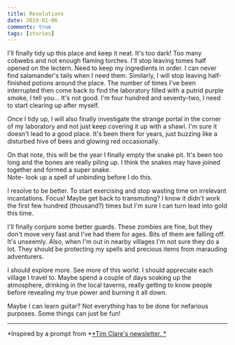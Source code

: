 ```yaml
---  
title: Resolutions  
date: 2019-01-06 
comments: true  
tags: [stories]  
---  
```


I'll finally tidy up this place and keep it neat. It's too dark! Too many cobwebs and not enough flaming torches. I'll stop leaving tomes half opened on the lectern. Need to keep my ingredients in order. I can never find salamander's tails when I need them. Similarly, I will stop leaving half-finished potions around the place. The number of times I've been interrupted then come back to find the laboratory filled with a putrid purple smoke, I tell you... It's not good. I'm four hundred and seventy-two, I need to start clearing up after myself.  



Once I tidy up, I will also finally investigate the strange portal in the corner of my laboratory and not just keep covering it up with a shawl. I'm sure it doesn't lead to a good place. It's been there for years, just buzzing like a disturbed hive of bees and glowing red occasionally.  



On that note, this will be the year I finally empty the snake pit. It's been too long and the bones are really piling up. I think the snakes may have joined together and formed a super snake.<br />Note- look up a spell of unbinding before I do this.  



I resolve to be better. To start exercising and stop wasting time on irrelevant incantations. Focus! Maybe get back to transmuting? I know it didn't work the first few hundred (thousand?) times but I'm sure I can turn lead into gold this time.   



I'll finally conjure some better guards. These zombies are fine, but they don't move very fast and I've had them for ages. Bits of them are falling off. It's unseemly. Also, when I'm out in nearby villages I'm not sure they do a lot. They should be protecting my spells and precious items from marauding adventurers.  



I should explore more. See more of this world. I should appreciate each village I travel to. Maybe spend a couple of days soaking up the atmosphere, drinking in the local taverns, really getting to know people before revealing my true power and burning it all down.    



Maybe I can learn guitar? Not everything has to be done for nefarious purposes. Some things can just be fun!  


<!-- wp:separator -->  
<hr class="wp-block-separator"/>  
<!-- /wp:separator -->  


*Inspired by a prompt from *<a href="https://timclarepoet.us5.list-manage.com/subscribe?u=e7ca46b9b92f78eed632be306&amp;id=9233777f1e">*Tim Clare's newsletter. *</a>  
